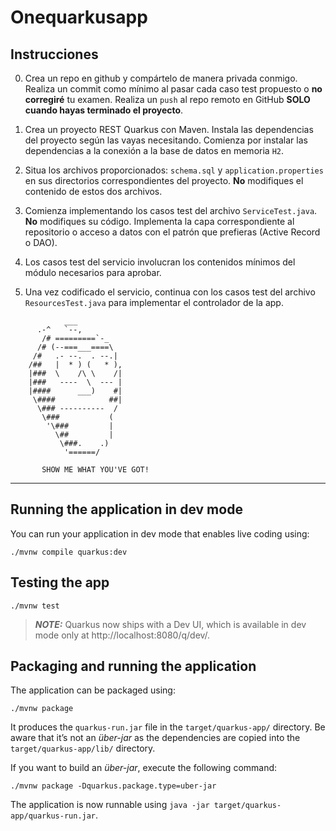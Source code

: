 # Onequarkusapp

## Instrucciones

0. Crea un repo en github y compártelo de manera privada conmigo. Realiza un commit como mínimo al pasar cada caso test propuesto o **no corregiré** tu examen.
Realiza un `push` al repo remoto en GitHub **SOLO cuando hayas terminado el proyecto**.

1. Crea un proyecto REST Quarkus con Maven. Instala las dependencias del proyecto según las vayas necesitando. Comienza por instalar las dependencias a la conexión a la base de datos en memoria `H2`.

2. Situa los archivos proporcionados: `schema.sql` y `application.properties` en sus directorios correspondientes del proyecto. **No** modifiques el contenido de estos dos archivos.

3. Comienza implementando los casos test del archivo `ServiceTest.java`. **No** modifiques su código. Implementa la capa correspondiente al repositorio o acceso a datos con el patrón que prefieras (Active Record o DAO).

4. Los casos test del servicio involucran los contenidos mínimos del módulo necesarios para aprobar.

5. Una vez codificado el servicio, continua con los casos test del archivo `ResourcesTest.java` para implementar el controlador de la app.

```
            ___
	  .-^   `--,
       /# =========`-_
      /# (--===___====\
     /#   .- --.  . --.|
    /##   |  * ) (   * ),
    |###  \    /\ \    /|
    |###   ----  \  --- |
    |####      ___)    #|
     \####            ##|
      \### ----------  /
       \###           (
        '\###         |
          \##         |
           \###.    .)
            '======/
       
       SHOW ME WHAT YOU'VE GOT! 
```
----------------------------------


## Running the application in dev mode

You can run your application in dev mode that enables live coding using:
```shell script
./mvnw compile quarkus:dev
```

## Testing the app

```shell script
./mvnw test
```


> **_NOTE:_**  Quarkus now ships with a Dev UI, which is available in dev mode only at http://localhost:8080/q/dev/.

## Packaging and running the application

The application can be packaged using:
```shell script
./mvnw package
```
It produces the `quarkus-run.jar` file in the `target/quarkus-app/` directory.
Be aware that it’s not an _über-jar_ as the dependencies are copied into the `target/quarkus-app/lib/` directory.

If you want to build an _über-jar_, execute the following command:
```shell script
./mvnw package -Dquarkus.package.type=uber-jar
```

The application is now runnable using `java -jar target/quarkus-app/quarkus-run.jar`.
